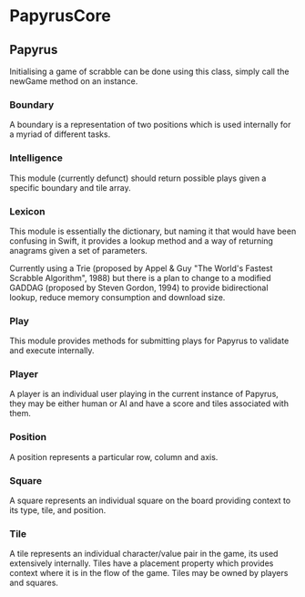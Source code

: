 # PapyrusCore

## Papyrus
Initialising a game of scrabble can be done using this class, simply call the newGame method on an instance.

### Boundary 
A boundary is a representation of two positions which is used internally for a myriad of different tasks.

### Intelligence
This module (currently defunct) should return possible plays given a specific boundary and tile array.

### Lexicon
This module is essentially the dictionary, but naming it that would have been confusing in Swift, it provides a lookup method and a way of returning anagrams given a set of parameters. 

Currently using a Trie (proposed by Appel & Guy "The World's Fastest Scrabble Algorithm", 1988) but there is a plan to change to a modified GADDAG (proposed by Steven Gordon, 1994) to provide bidirectional lookup, reduce memory consumption and download size.

### Play
This module provides methods for submitting plays for Papyrus to validate and execute internally.

### Player
A player is an individual user playing in the current instance of Papyrus, they may be either human or AI and have a score and tiles associated with them.

### Position
A position represents a particular row, column and axis.

### Square
A square represents an individual square on the board providing context to its type, tile, and position.

### Tile
A tile represents an individual character/value pair in the game, its used extensively internally. Tiles have a placement property which provides context where it is in the flow of the game. Tiles may be owned by players and squares.

